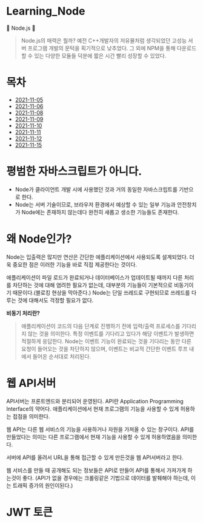 # Learning_Node

🐹 Node.js 🐹

> Node.js의 매력은 뭘까? 예전 C++개발자의 저유뮬처럼 생각되었던 고성능 서버 프로그램 개발의 문턱을 획기적으로 낮추었다.
> 그 외에 NPM을 통해 다운로드할 수 있는 다양한 모듈들 덕분에 짧은 시간 빨리 성장할 수 있었다.

# 목차

- [2021-11-05](./2021-11-05/README.md)
- [2021-11-06](./2021-11-06/README.md)
- [2021-11-08](./2021-11-08/README.md)
- [2021-11-09](./2021-11-09/README.md)
- [2021-11-10](./2021-11-10/README.md)
- [2021-11-11](./2021-11-11/README.md)
- [2021-11-12](./2021-11-12/README.md)
- [2021-11-15](./2021-11-15/README.md)

# 평범한 자바스크립트가 아니다.

- Node가 클라이언트 개발 시에 사용했던 것과 거의 동일한 자바스크립트를 기반으로 한다.
- Node는 서버 기술이므로, 브라우저 환경에서 예상할 수 있는 일부 기능과 안전창치가 Node에는 존재하지 않는데다 완전히 새롭고 생소한 기능들도 존재한다.

# 왜 Node인가?

Node는 입출력은 많지만 연산은 간단한 에플리케이션에서 사용되도록 설계되었다.
더욱 중요한 점은 이러한 기능을 바로 직접 제공한다는 것이다.

애플리케이션이 파일 로드가 완료되거나 데이터베이스가 업데이트될 때까지 다른 처리를 차단하는 것에 대해 염려한 필요가 없는데, 대부분의 기능들이 기본적으로 비동기이기 때문이다.(블로킹 현상을 막아준다.) Node는 단일 쓰레드로 구현되므로 쓰레드를 다루는 것에 대해서도 걱정할 필요가 없다.

**비동기 처리란?**

> 애플리케이션이 코드의 다음 단계로 진행하기 전에 입력/출력 프로세스를 기다리지 않는 것을 의미한다.
> 특정 이벤트를 기다리고 있다가 해당 이벤트가 발생하면 적절하게 응답한다.
> Node는 이벤트 기능이 완료되는 것을 기다리는 동안 다른 요청이 들어오는 것을 차단하지 않으며, 이벤트는 비교적 간단한 이벤트 루프 내에서 들어온 순서대로 처리된다.

# 웹 API서버

API서버는 프론트엔드와 분리되어 운영된다.
API란 Application Programming Interface의 약어다.
애플리케이션에서 현재 프로그램의 기능을 사용할 수 있게 허용하는 접점을 의미한다.

웹 API는 다른 웹 서비스의 기능을 사용하거나 자원을 가져올 수 있는 창구이다.
API를 만들었다는 의미는 다른 프로그램에서 현재 기능을 사용할 수 있게 허용하였음을 의미한다.

서버에 API를 올려서 URL을 통해 접근할 수 있게 만든것을 웹 API서버라고 한다.

웹 서비스를 만들 때 공개해도 되는 정보들은 API로 만들어 API를 통해서 가져가게 하는것이 좋다. (API가 없을 경우에는 크롤링같은 기법으로 데이터를 발췌해야 하는데, 이는 트래픽 증가의 원인이된다.)

# JWT 토큰
